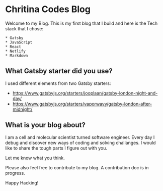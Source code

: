 # Chritina Codes Blog

Welcome to my Blog. This is my first blog that I build and here is the Tech stack that I chose:

    * Gatsby
    * JavaScript
    * React
    * Netlify
    * Markdown
## What Gatsby starter did you use? 

I used different elements from two Gatsby starters: 
   * https://www.gatsbyjs.org/starters/jooplaan/gatsby-london-night-and-day/
   * https://www.gatsbyjs.org/starters/vaporwavy/gatsby-london-after-midnight/

## What is your blog about? 

I am a cell and molecular scientist turned software engineer. Every day I debug and discover new ways of coding and solving challanges. I would like to share the tough parts I figure out with you. 

Let me know what you think. 

Please also feel free to contribute to my blog. A contribution doc is in progress.

Happy Hacking! 
